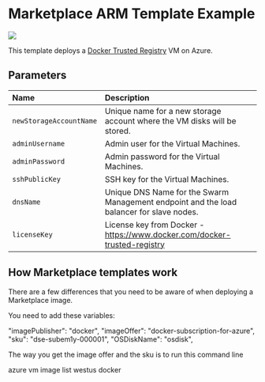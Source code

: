 # Marketplace ARM Template Example

<a href="https://portal.azure.com/#create/Microsoft.Template/uri/https%3A%2F%2Fraw.githubusercontent.com%2Fbrunoterkaly%2Falarm%2Fmaster%2Fmarketplace-example-byol%2Fazuredeploy.json" target="_blank">
    <img src="http://azuredeploy.net/deploybutton.png"/>
</a>

This template deploys a [Docker Trusted Registry](https://www.docker.com/docker-trusted-registry) VM
on Azure.

## Parameters

| Name   | Description |
|:--- |:---|
| `newStorageAccountName`  | Unique name for a new storage account where the VM disks will be stored. |
| `adminUsername` | Admin user for the Virtual Machines.  |
| `adminPassword` | Admin password for the Virtual Machines.  |
| `sshPublicKey` | SSH key for the Virtual Machines.  |
| `dnsName` | Unique DNS Name for the Swarm Management endpoint and the load balancer for slave nodes. |
| `licenseKey`  | License key from Docker - https://www.docker.com/docker-trusted-registry |

## How Marketplace templates work

There are a few differences that you need to be aware of when deploying a Marketplace image.

You need to add these variables:

"imagePublisher": "docker",
"imageOffer": "docker-subscription-for-azure",
"sku": "dse-subem1y-000001",
"OSDiskName": "osdisk",

The way you get the image offer and the sku is to run this command line

  azure vm image list westus docker
